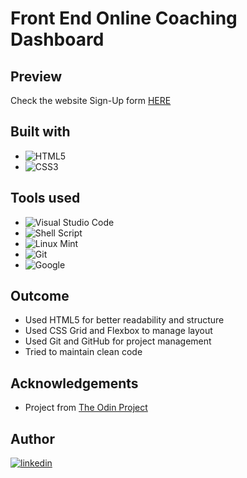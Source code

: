 <h1>Front End Online Coaching Dashboard</h1>

## Preview
Check the website Sign-Up form [HERE](https://jangmz.github.io/online-coaching-dashboard-design/)

## Built with
- ![HTML5](https://img.shields.io/badge/html5-%23E34F26.svg?style=for-the-badge&logo=html5&logoColor=white)   
- ![CSS3](https://img.shields.io/badge/CSS3-1572B6?style=for-the-badge&logo=css3&logoColor=white) 

## Tools used
- ![Visual Studio Code](https://img.shields.io/badge/Visual%20Studio%20Code-0078d7.svg?style=for-the-badge&logo=visual-studio-code&logoColor=white) 
- ![Shell Script](https://img.shields.io/badge/Terminal-2E2E2E?style=for-the-badge&logo=Windows+Terminal&logoColor=ffffff)
- ![Linux Mint](https://img.shields.io/badge/Linux%20Mint-87CF3E?style=for-the-badge&logo=Linux%20Mint&logoColor=white)
- ![Git](https://img.shields.io/badge/git-%23F05033.svg?style=for-the-badge&logo=git&logoColor=white)
- ![Google](https://img.shields.io/badge/google-4285F4?style=for-the-badge&logo=google&logoColor=white)   

## Outcome
* Used HTML5 for better readability and structure
* Used CSS Grid and Flexbox to manage layout
* Used Git and GitHub for project management
* Tried to maintain clean code

## Acknowledgements
* Project from [The Odin Project](https://www.theodinproject.com/)

## Author
<a href="https://linkedin.com/in/jan-jankovi%C4%8D-03429b247">
<img src="https://img.shields.io/badge/linkedin-%2300acee.svg?color=405DE6&style=for-the-badge&logo=linkedin&logoColor=white" alt=linkedin>
</a>
